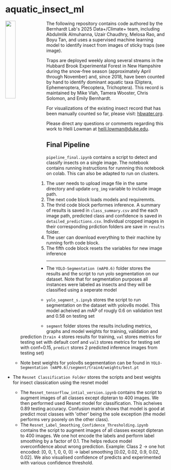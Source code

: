 # aquatic_insect_ml

<img align="left" width="25%" src="Fall_2024_Diptera_Hubbard_Brook.png">

The following repository contains code authored by the Bernhardt Lab's 2025 Data+/Climate+ team, including Abdulmlik Almuhanna, Uzair Chaudhry, Melosa Rao, and Boyu Tan, and uses a supervised machine learning model to identify insect from images of sticky traps (see image). 

Traps are deployed weekly along several streams in the Hubbard Brook Experimental Forest in New Hampshire during the snow-free season (approximately April through November) and, since 2018, have been counted by hand to identify dominant aquatic taxa (Diptera, Ephemeroptera, Plecoptera, Trichoptera). This record is maintained by Mike Vlah, Tamera Wooster, Chris Solomon, and Emily Bernhardt.

For visualizations of the existing insect record that has been manually counted so far, please visit: [hbwater.org](hbwater.org).

Please direct any questions or comments regarding this work to Heili Lowman at heili.lowman@duke.edu.


## Final Pipeline
`pipeline_final.ipynb` contains a script to detect and classify insects on a single image. The notebook contains running instructions for runnning this notebook on colab. This can also be adapted to run on clusters.
1. The user needs to upload image file in the same directory and update `org_img` variable to include image path.
2. The next code block loads models and requiremnts.
3. The thrid code block performes inference. A summary of results is saved in `class_summary.csv` and the each image path, predicted class and confidence is saved in `detailed_predictions.csv`. Individual cropped images in their corresponding prdiction folders are save in `results` folder.
5. The user can download everything to their machine by running forth code block.
6. The fifth code block resets the variables for new image inference

---
- The `YOLO-Segmentation (mAP0.6)` folder stores the results and the script to run yolo segmentation on our dataset. Note that for segmentation purposes all instances were labeled as insects and they will be classified using a seperate model

    - `yolo_segment_s.ipnyb` stores the script to run segmentation on the dataset with yolov8s model. This model acheived an mAP of rougly 0.6 on validation test and 0.58 on testing set

    - `segment` folder stores the results including metrics, graphs and model weights for training, validation and prediction (`train 4` stores results for training, `val` stores metrics for testing set with default conf and `val3` stores metrics for testing set with conf=0.15, `predict` stores 2 predicted inference images from testing set)

    - Note best weights for yolov8s segementation can be found in `YOLO-Segmentation (mAP0.6)/segment/train4/weights/best.pt`
- The `Resnet Classification Folder` stores the scripts and best weights for insect classication using the resnet model

    - The `Resnet_tensorflow_intial_version.ipynb` contains the script to augment images of all classes except dipteran to 400 images. We then performed used Resnet model for classification. This acheives 0.89 testing accuracy. Confusion matrix shows that model is good at predict most classes with 'other' being the sole exception (the model performs very poorely on the other class).
    - The `Resnet_Label_Smoothing_Confidence_Thresholding.ipynb` contains the script to  augment images of all classes except dipteran to 400 images. We one hot encode the labels and perform label smoothing by a factor of 0.1. The helps reduce model overconfidence about wrong prediction. Example: Class 2 -> one hot encoded: [0, 0, 1, 0, 0, 0] -> label smoothing [0.02, 0.02, 0.9, 0.02, 0.02]. We also visualised confidence of predicts and experimented with various confidence threshold.

